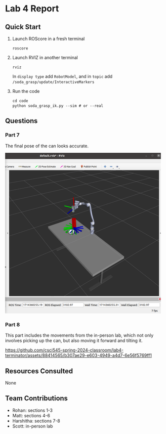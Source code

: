# Lab 4 Report

## Quick Start

1. Launch ROScore in a fresh terminal
    ```
    roscore
    ```

2. Launch RVIZ in another terminal
    ```
    rviz
    ```
    In `display type` add `RobotModel`, and in `topic` add `/soda_grasp/update/InteractiveMarkers`

3. Run the code
    ```
    cd code
    python soda_grasp_ik.py --sim # or --real
    ```

## Questions

### Part 7

The final pose of the can looks accurate.

![Jacobian Visualization](jac_vis_1.png)

### Part 8

This part includes the movements from the in-person lab, which not only involves picking up the can, but also moving it forward and tilting it.


https://github.com/csci545-spring-2024-classroom/lab4-terminator/assets/88414565/b307ae29-e603-4949-a4d7-6e56f5769ff1


## Resources Consulted

None

## Team Contributions

- Rohan: sections 1-3
- Matt: sections 4-6
- Harshitha: sections 7-8
- Scott: in-person lab
